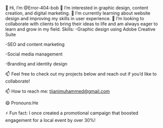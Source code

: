 👋 Hi, I’m @Error-404-bob
👀 I’m interested in graphic design, content creation, and digital marketing.
🌱 I’m currently learning about website design and improving my skills in user experience.
💞️ I’m looking to collaborate with clients to bring their ideas to life and am always eager to learn and grow in my field.
Skills:
-Graphic design using Adobe Creative Suite

-SEO and content marketing

-Social media management

-Branding and identity design

📫 Feel free to check out my projects below and reach out if you’d like to collaborate!

📫 How to reach me: tijanimuhammed@gmail.com

😄 Pronouns:He

⚡ Fun fact: I once created a promotional campaign that boosted engagement for a local event by over 30%!


<!---
Error-404-bob/Error-404-bob is a ✨ special ✨ repository because its `README.md` (this file) appears on your GitHub profile.
You can click the Preview link to take a look at your changes.
--->
